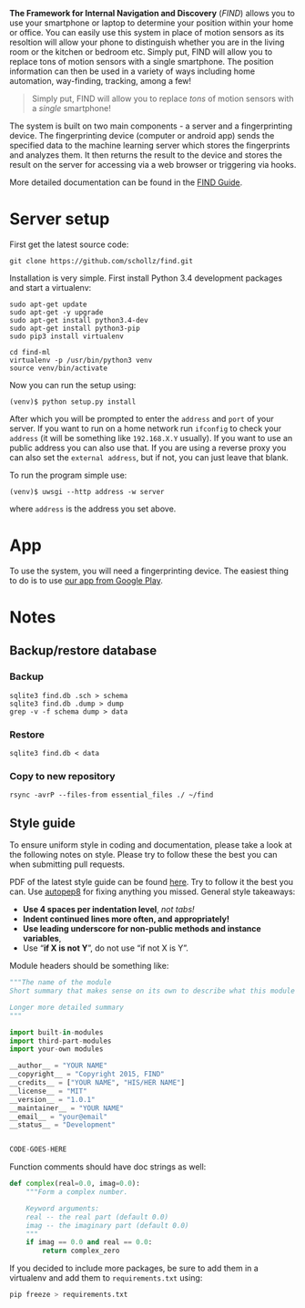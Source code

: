 **The Framework for Internal Navigation and Discovery** (*FIND*) allows you to use your smartphone or laptop to determine your position within your home or office. You can easily use this system in place of motion sensors as its resoltion will allow your phone to distinguish whether you are in the living room or the kitchen or bedroom etc. Simply put, FIND will allow you to replace tons of motion sensors with a single smartphone. The position information can then be used in a variety of ways including home automation, way-finding, tracking, among a few!

<blockquote>Simply put, FIND will allow you to replace <em>tons</em> of motion sensors with a <em>single</em> smartphone!</blockquote>

The system is built on two main components - a server
and a fingerprinting device. The fingerprinting device (computer or android app) sends the specified data to the machine learning server which stores the fingerprints and analyzes them. It then returns the result to the device and stores the result on the server for accessing via a web browser or triggering via hooks.

More detailed documentation can be found in the [FIND Guide](http://internalpositioning.com/guide/).

# Server setup

First get the latest source code:

    git clone https://github.com/schollz/find.git

Installation is very simple. First install Python 3.4 development
packages and start a virtualenv:

    sudo apt-get update
    sudo apt-get -y upgrade
    sudo apt-get install python3.4-dev
    sudo apt-get install python3-pip
    sudo pip3 install virtualenv

    cd find-ml
    virtualenv -p /usr/bin/python3 venv
    source venv/bin/activate

Now you can run the setup using:

    (venv)$ python setup.py install

After which you will be prompted to enter the `address` and `port` of
your server. If you want to run on a home network run `ifconfig` to
check your `address` (it will be something like `192.168.X.Y` usually).
If you want to use an public address you can also use that. If you are
using a reverse proxy you can also set the `external address`, but if
not, you can just leave that blank.

To run the program simple use:

    (venv)$ uwsgi --http address -w server

where `address` is the address you set above.

# App

To use the system, you will need a fingerprinting device. The easiest thing to do is to use [our app from Google Play](https://play.google.com/store/apps/details?id=com.hcp.find&hl=en). 

# Notes

## Backup/restore database

### Backup

```
sqlite3 find.db .sch > schema
sqlite3 find.db .dump > dump
grep -v -f schema dump > data
```

### Restore

```
sqlite3 find.db < data
```

### Copy to new repository

```
rsync -avrP --files-from essential_files ./ ~/find
```

## Style guide


To ensure uniform style in coding and documentation, please take a look
at the following notes on style. Please try to follow these the best you
can when submitting pull requests.

PDF of the latest style guide can be found
[here](http://yperevoznikov.com/wp-content/uploads/2014/09/PEP8-python-styles-guide.pdf). Try to follow it the best you can. Use
[autopep8](https://pypi.python.org/pypi/autopep8/) for fixing anything
you missed. General style takeaways:

- **Use 4 spaces per indentation level**, *not tabs!* 
- **Indent continued lines more often, and appropriately!** 
- **Use leading underscore for non-public methods and instance variables**, 
- Use “**if X is not Y**”, do not use “if not X is Y”.

Module headers should be something like:

```python
"""The name of the module
Short summary that makes sense on its own to describe what this module does.

Longer more detailed summary
"""

import built-in-modules
import third-part-modules
import your-own modules

__author__ = "YOUR NAME"
__copyright__ = "Copyright 2015, FIND"
__credits__ = ["YOUR NAME", "HIS/HER NAME"]
__license__ = "MIT"
__version__ = "1.0.1"
__maintainer__ = "YOUR NAME"
__email__ = "your@email"
__status__ = "Development"


CODE-GOES-HERE
```

Function comments should have doc strings as well:

```python
def complex(real=0.0, imag=0.0):
    """Form a complex number.

    Keyword arguments:
    real -- the real part (default 0.0)
    imag -- the imaginary part (default 0.0)
    """
    if imag == 0.0 and real == 0.0:
        return complex_zero
```

If you decided to include more packages, be sure to add them in a virtualenv and add them to `requirements.txt` using:

```bash
pip freeze > requirements.txt
```